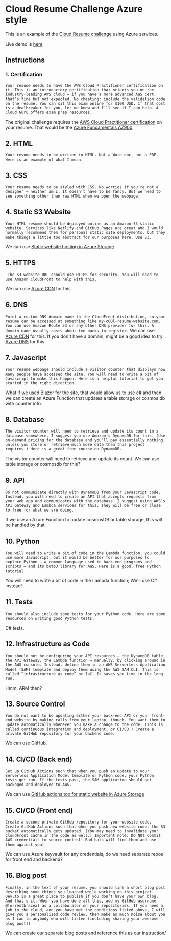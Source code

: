 # Cloud Resume Challenge Azure style

This is an example of the [Cloud Resume challenge](https://cloudresumechallenge.dev/instructions/) using Azure services.

Live demo is [here](https://www.gwynethpena.com/)

## Instructions

### 1. Certification

```Your resume needs to have the AWS Cloud Practitioner certification on it. This is an introductory certification that orients you on the industry-leading AWS cloud – if you have a more advanced AWS cert, that’s fine but not expected. No cheating: include the validation code on the resume. You can sit this exam online for $100 USD. If that cost is a dealbreaker for you, let me know and I’ll see if I can help. A Cloud Guru offers exam prep resources.```

The original challenge requires the [AWS Cloud Practitioner certification](https://aws.amazon.com/certification/certified-cloud-practitioner/) on your resume. That would be the [Azure Fundamentals AZ900](https://docs.microsoft.com/en-us/learn/certifications/exams/az-900)

## 2. HTML

```Your resume needs to be written in HTML. Not a Word doc, not a PDF. Here is an example of what I mean.```



## 3. CSS

```Your resume needs to be styled with CSS. No worries if you’re not a designer – neither am I. It doesn’t have to be fancy. But we need to see something other than raw HTML when we open the webpage.```



## 4. Static S3 Website

```Your HTML resume should be deployed online as an Amazon S3 static website. Services like Netlify and GitHub Pages are great and I would normally recommend them for personal static site deployments, but they make things a little too abstract for our purposes here. Use S3.```

We can use [Static website hosting in Azure Storage](https://docs.microsoft.com/en-us/azure/storage/blobs/storage-blob-static-website)

## 5. HTTPS

``` The S3 website URL should use HTTPS for security. You will need to use Amazon CloudFront to help with this.```

We can use [Azure CDN](https://docs.microsoft.com/en-us/azure/storage/blobs/storage-custom-domain-name?tabs=azure-portal#map-a-custom-domain-with-https-enabled) for this.  

## 6. DNS

```Point a custom DNS domain name to the CloudFront distribution, so your resume can be accessed at something like my-c00l-resume-website.com. You can use Amazon Route 53 or any other DNS provider for this. A domain name usually costs about ten bucks to register.```
We can use [Azure CDN](https://docs.microsoft.com/en-us/azure/storage/blobs/storage-custom-domain-name?tabs=azure-portal#map-a-custom-domain-with-https-enabled) for this. If you don't have a domain, might be a good idea to try [Azure DNS](https://docs.microsoft.com/en-us/azure/dns/dns-delegate-domain-azure-dns) for this.

## 7. Javascript

```Your resume webpage should include a visitor counter that displays how many people have accessed the site. You will need to write a bit of Javascript to make this happen. Here is a helpful tutorial to get you started in the right direction.```

 What if we used Blazor for the site, that would allow us to use c# and then we can create an Azure Function that updates a table storage or cosmos db with counter info. 

## 8. Database

```The visitor counter will need to retrieve and update its count in a database somewhere. I suggest you use Amazon’s DynamoDB for this. (Use on-demand pricing for the database and you’ll pay essentially nothing, unless you store or retrieve much more data than this project requires.) Here is a great free course on DynamoDB.```

The visitor counter will need to retrieve and update its count. We can use table storage or cosmosdb for this?

## 9. API

```Do not communicate directly with DynamoDB from your Javascript code. Instead, you will need to create an API that accepts requests from your web app and communicates with the database. I suggest using AWS’s API Gateway and Lambda services for this. They will be free or close to free for what we are doing.```

If we use an Azure Function to update cosmosDB or table storage, this will be handled by that.

## 10. Python

```You will need to write a bit of code in the Lambda function; you could use more Javascript, but it would be better for our purposes to explore Python – a common language used in back-end programs and scripts – and its boto3 library for AWS. Here is a good, free Python tutorial.```

You will need to write a bit of code in the Lambda function;
We'll use C# instead!

## 11. Tests

```You should also include some tests for your Python code. Here are some resources on writing good Python tests.```

C# tests.

## 12. Infrastructure as Code

```You should not be configuring your API resources – the DynamoDB table, the API Gateway, the Lambda function – manually, by clicking around in the AWS console. Instead, define them in an AWS Serverless Application Model (SAM) template and deploy them using the AWS SAM CLI. This is called “infrastructure as code” or IaC. It saves you time in the long run.```

Hmm, ARM then?

## 13. Source Control

```You do not want to be updating either your back-end API or your front-end website by making calls from your laptop, though. You want them to update automatically whenever you make a change to the code. (This is called continuous integration and deployment, or CI/CD.) Create a private GitHub repository for your backend code.```

We can use GitHub.

## 14. CI/CD (Back end)

```Set up GitHub Actions such that when you push an update to your Serverless Application Model template or Python code, your Python tests get run. If the tests pass, the SAM application should get packaged and deployed to AWS.```

We can use [GitHub actions too for static website in Azure Storage](https://docs.microsoft.com/en-us/azure/storage/blobs/storage-blobs-static-site-github-actions)

## 15. CI/CD (Front end)

```Create a second private GitHub repository for your website code. Create GitHub Actions such that when you push new website code, the S3 bucket automatically gets updated. (You may need to invalidate your CloudFront cache in the code as well.) Important note: DO NOT commit AWS credentials to source control! Bad hats will find them and use them against you!```

We can use Azure keyvault for any credentials, do we need separate repos for front end and backend?

## 16. Blog post

```Finally, in the text of your resume, you should link a short blog post describing some things you learned while working on this project. Dev.to is a great place to publish if you don’t have your own blog. And that’s it. When you have done all this, add my GitHub username @forrestbrazeal as a collaborator on your repositories. If you need a job in the cloud, and you have met the conditions listed above, I will give you a personalized code review, then make as much noise about you as I can to anybody who will listen (including sharing your awesome blog post!)```

We can create our separate blog posts and reference this as our instruction/

